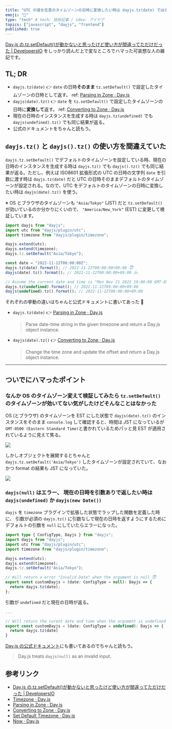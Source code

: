 ```yaml
---
title: "UTC の値を任意のタイムゾーンの日時に変換したい時は dayjs.tz(date) ではなく dayjs(date).tz() を使おう"
emoji: "📆"
type: "tech" # tech: 技術記事 / idea: アイデア
topics: ["javascript", "dayjs", "frontend"]
published: true
---
```


[Day.js の.tz.setDefault()が動かないと思ったけど使い方が間違ってただけだった | DevelopersIO](https://dev.classmethod.jp/articles/day-js-timezone-set-default/) をしっかり読んだ上で変なところでハマった可哀想な人の雑記です。

## TL; DR

- `dayjs.tz(date)` 👉 `date` の日時**そのまま** `tz.setDefault()` で設定したタイムゾーンの日時として返す。 ref: [Parsing in Zone · Day.js](https://day.js.org/docs/en/timezone/parsing-in-zone)
- `dayjs(date).tz()` 👉 `date` を `tz.setDefault()` で設定したタイムゾーンの日時に**変換して**返す。 ref: [Converting to Zone · Day.js](https://day.js.org/docs/en/timezone/converting-to-zone)
- 現在の日時のインスタンスを生成する時は `dayjs.tz(undefined)` でも `dayjs(undefined).tz()` でも同じ結果が返る。
- 公式のドキュメントをちゃんと読もう。

## `dayjs.tz()` と `dayjs().tz()` の使い方を間違えていた

`dayjs.tz.setDefault()` でデフォルトのタイムゾーンを設定している時、現在の日時のインスタンスを生成する時は `dayjs.tz()` でも `dayjs().tz()` でも同じ結果が返る。ただし、例えば ISO8601 拡張形式の UTC の日時の文字列 `date` を引数に渡す時は `dayjs.tz(date)` だと UTC の日時そのままデフォルトのタイムゾーンが設定される。なので、UTC をデフォルトのタイムゾーンの日時に変換したい時は `dayjs(date).tz()` を使う。

※ OS とブラウザのタイムゾーンも `"Asia/Tokyo"` (JST) だと `tz.setDefault()` が効いているのか分かりにくいので、 `"America/New_York"` (EST) に変更して検証しています。

```typescript
import dayjs from "dayjs";
import utc from "dayjs/plugin/utc";
import timezone from "dayjs/plugin/timezone";

dayjs.extend(utc);
dayjs.extend(timezone);
dayjs.tz.setDefault("Asia/Tokyo");

const date = "2022-11-22T00:00:00Z";
dayjs.tz(date).format(); // 2022-11-22T00:00:00+09:00 😇
dayjs(date).tz().format(); // 2022-11-22T09:00:00+09:00 👍

// Assume the current date and time is "Mon Nov 21 2022 19:00:00 GMT-0500 (Eastern Standard Time)"
dayjs.tz(undefined).format(); // 2022-11-22T09:00:00+09:00
dayjs(undefined).tz().format(); // 2022-11-22T09:00:00+09:00
```

それぞれの挙動の違いはちゃんと公式ドキュメントに書いてあった 🙈

- `dayjs.tz(date)` 👉 [Parsing in Zone · Day.js](https://day.js.org/docs/en/timezone/parsing-in-zone)
  > Parse date-time string in the given timezone and return a Day.js object instance.
- `dayjs(date).tz()` 👉 [Converting to Zone · Day.js](https://day.js.org/docs/en/timezone/converting-to-zone)
  > Change the time zone and update the offset and return a Day.js object instance.

---

## ついでにハマったポイント

### なんか OS のタイムゾーン変えて検証してみたら `tz.setDefault()` のタイムゾーンが効いてない気がしたけどそんなことはなかった

OS (とブラウザ) のタイムゾーンを EST にした状態で `dayjs(date).tz()` のインスタンスをそのまま `console.log` して確認すると、時間は JST になっているが `GMT-0500 (Eastern Standard Time)`と書かれているためパッと見 EST が適用されているように見えて焦る。

![](https://storage.googleapis.com/zenn-user-upload/2f8d69490a4f-20221123.png)

しかしオブジェクトを展開するとちゃんと `dayjs.tz.setDefault('Asia/Tokyo')` したタイムゾーンが設定されていて、なおかつ format の結果も JST になっていた。

![](https://storage.googleapis.com/zenn-user-upload/0c2bcc5e5f76-20221123.png)

### `dayjs(null)` はエラー、 現在の日時を引数ありで返したい時は `dayjs(undefined)` か `dayjs(new Date())`

`dayjs` を `timezone` プラグインで拡張した状態でラップした関数を定義した時に、 引数が必須の `dayjs.tz()` に引数なしで現在の日時を返すようにするためにデフォルトの引数を `null` にしていたらエラーになった。

```typescript
import type { ConfigType, Dayjs } from "dayjs";
import dayjs from "dayjs";
import utc from "dayjs/plugin/utc";
import timezone from "dayjs/plugin/timezone";

dayjs.extend(utc);
dayjs.extend(timezone);
dayjs.tz.setDefault("Asia/Tokyo");

// Will return a error "Invalid Date" when the argument is null 😇
export const customDayjs = (date: ConfigType = null): Dayjs => {
  return dayjs.tz(date);
};
```

引数が `undefined` だと現在の日時が返る。

```typescript
...

// Will return the curent date and time when the argument is undefined 👍
export const customDayjs = (date: ConfigType = undefined): Dayjs => {
  return dayjs.tz(date)
}
```

[Day.js の公式ドキュメント](https://day.js.org/docs/en/parse/now)にも書いてあるのでちゃんと読もう。

> Day.js treats `dayjs(null)` as an invalid input.

## 参考リンク

- [Day.js の.tz.setDefault()が動かないと思ったけど使い方が間違ってただけだった | DevelopersIO](https://dev.classmethod.jp/articles/day-js-timezone-set-default/)
- [Timezone · Day.js](https://day.js.org/docs/en/plugin/timezone)
- [Parsing in Zone · Day.js](https://day.js.org/docs/en/timezone/parsing-in-zone)
- [Converting to Zone · Day.js](https://day.js.org/docs/en/timezone/converting-to-zone)
- [Set Default Timezone · Day.js](https://day.js.org/docs/en/timezone/set-default-timezone)
- [Now · Day.js](https://day.js.org/docs/en/parse/now)
